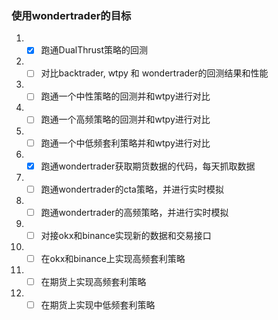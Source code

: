 ### 使用wondertrader的目标
1. -[x] 跑通DualThrust策略的回测
2. -[ ] 对比backtrader, wtpy 和 wondertrader的回测结果和性能
3. -[ ] 跑通一个中性策略的回测并和wtpy进行对比
4. -[ ] 跑通一个高频策略的回测并和wtpy进行对比
5. -[ ] 跑通一个中低频套利策略并和wtpy进行对比
6. -[x] 跑通wondertrader获取期货数据的代码，每天抓取数据
7. -[ ] 跑通wondertrader的cta策略，并进行实时模拟
8. -[ ] 跑通wondertrader的高频策略，并进行实时模拟
9. -[ ] 对接okx和binance实现新的数据和交易接口
10. -[ ] 在okx和binance上实现高频套利策略
11. -[ ] 在期货上实现高频套利策略
12. -[ ] 在期货上实现中低频套利策略
